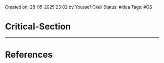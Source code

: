 Created on: 28-05-2025 23:02 by Youssef Okeil
Status: #idea
Tags: #OS
# Critical-Section





-----------------
# References